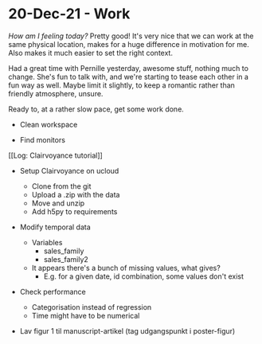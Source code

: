 # 20-Dec-21 - Work
*How am I feeling today?*
Pretty good! It's very nice that we can work at the same physical location, makes for a huge difference in motivation for me. Also makes it much easier to set the right context.

Had a great time with Pernille yesterday, awesome stuff, nothing much to change. She's fun to talk with, and we're starting to tease each other in a fun way as well. Maybe limit it slightly, to keep a romantic rather than friendly atmosphere, unsure.

Ready to, at a rather slow pace, get some work done. 

- Clean workspace

- Find monitors

[[Log: Clairvoyance tutorial]]
* Setup Clairvoyance on ucloud
	- Clone from the git
	- Upload a .zip with the data 
	- Move and unzip
	- Add h5py to requirements

* Modify temporal data
	* Variables
		- sales_family
		- sales_family2
	* It appears there's a bunch of missing values, what gives?
		- E.g. for a given date, id combination, some values don't exist

* Check performance
	- Categorisation instead of regression
	- Time might have to be numerical

* Lav figur 1 til manuscript-artikel (tag udgangspunkt i poster-figur)

<!-- {BearID:4D5C3107-4F29-4DF6-B745-D6CBF8617C11-91136-00000254F1EB129F} -->

